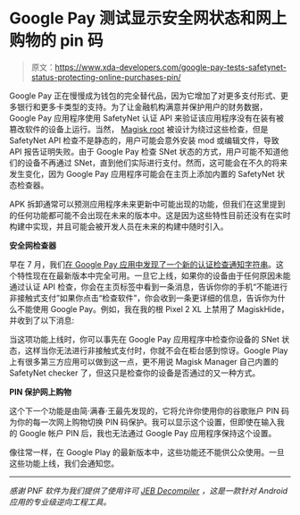 # Google Pay 测试显示安全网状态和网上购物的 pin 码

> 原文：<https://www.xda-developers.com/google-pay-tests-safetynet-status-protecting-online-purchases-pin/>

Google Pay 正在慢慢成为钱包的完全替代品，因为它增加了对更多支付形式、更多银行和更多卡类型的支持。为了让金融机构满意并保护用户的财务数据，Google Pay 应用程序使用 SafetyNet 认证 API 来验证该应用程序没有在装有被篡改软件的设备上运行。当然， [Magisk root](https://forum.xda-developers.com/apps/magisk) 被设计为绕过这些检查，但是 SafetyNet API 检查不是静态的，用户可能会意外安装 mod 或编辑文件，导致 API 报告证明失败。由于 Google Pay 检查 SNet 状态的方式，用户可能不知道他们的设备不再通过 SNet，直到他们实际进行支付。然而，这可能会在不久的将来发生变化，因为 Google Pay 应用程序可能会在主页上添加内置的 SafetyNet 状态检查器。

APK 拆卸通常可以预测应用程序未来更新中可能出现的功能，但我们在这里提到的任何功能都可能不会出现在未来的版本中。这是因为这些特性目前还没有在实时构建中实现，并且可能会被开发人员在未来的构建中随时引入。

**安全网检查器**

早在 7 月，我们[在 Google Pay 应用中发现了一个新的认证检查通知字符串](https://www.xda-developers.com/google-pay-safetynet-checker-pixel-4-face-authentication/)。这个特性现在在最新版本中完全可用。一旦它上线，如果你的设备由于任何原因未能通过认证 API 检查，你会在主页标签中看到一条消息，告诉你你的手机“不能进行非接触式支付”如果你点击“检查软件”，你会收到一条更详细的信息，告诉你为什么不能使用 Google Pay。例如，我在我的根 Pixel 2 XL 上禁用了 MagiskHide，并收到了以下消息:

当这项功能上线时，你可以事先在 Google Pay 应用程序中检查你设备的 SNet 状态，这样当你无法进行非接触式支付时，你就不会在柜台感到惊讶。Google Play 上有很多第三方应用可以做到这一点，更不用说 Magisk Manager 自己内置的 SafetyNet checker 了，但这只是检查你的设备是否通过的又一种方式。

**PIN 保护网上购物**

这个下一个功能是由简·满春·王最先发现的，它将允许你使用你的谷歌账户 PIN 码为你的每一次网上购物切换 PIN 码保护。我可以显示这个设置，但即使在输入我的 Google 帐户 PIN 后，我也无法通过 Google Pay 应用程序保持这个设置。

像往常一样，在 Google Play 的最新版本中，这些功能还不能供公众使用。一旦这些功能上线，我们会通知您。

* * *

*感谢 PNF 软件为我们提供了使用许可 [JEB Decompiler](https://www.pnfsoftware.com/?aid=xdadev) ，这是一款针对 Android 应用的专业级逆向工程工具。*